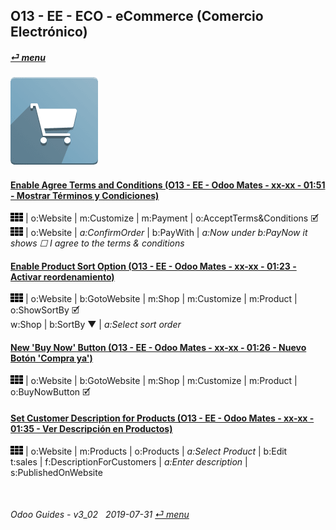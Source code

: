 ## O13 - EE - ECO - eCommerce (Comercio Electrónico)
#### [_&#x23CE; menu_](/en-uk/o13/ee/en-uk-o13-ee-guides-menu.md)
### ![eco](/doc/img/website_sale.png)

#### [Enable Agree Terms and Conditions (O13 - EE - Odoo Mates - xx-xx - 01:51 - Mostrar Términos y Condiciones)](https://youtube.com/embed/KntH3ZHd9dE?autoplay=1&start=0&end=0&rel=0)  
![apps](/doc/img/apps.png) | o:Website | m:Customize | m:Payment | o:AcceptTerms&Conditions &#x1F5F9;  
![apps](/doc/img/apps.png) | o:Website | _a:ConfirmOrder_ | b:PayWith | _a:Now under b:PayNow it shows &#x2610; I agree to the terms & conditions_  

#### [Enable Product Sort Option (O13 - EE - Odoo Mates - xx-xx - 01:23 - Activar reordenamiento)](https://youtube.com/embed/Oe5zPbHGdjk?autoplay=1&start=0&end=0&rel=0)  
![apps](/doc/img/apps.png) | o:Website | b:GotoWebsite | m:Shop | m:Customize | m:Product | o:ShowSortBy &#x1F5F9;  
w:Shop | b:SortBy &#x25BC; | _a:Select sort order_  

#### [New 'Buy Now' Button (O13 - EE - Odoo Mates - xx-xx - 01:26 - Nuevo Botón 'Compra ya')](https://youtube.com/embed/xrxmrFQLkmw?autoplay=1&start=0&end=0&rel=0)  
![apps](/doc/img/apps.png) | o:Website | b:GotoWebsite | m:Shop | m:Customize | m:Product | o:BuyNowButton &#x1F5F9;  

#### [Set Customer Description for Products (O13 - EE - Odoo Mates - xx-xx - 01:35 - Ver Descripción en Productos)](https://youtube.com/embed/tWvaAXw_DJ8?autoplay=1&start=0&end=0&rel=0)  
![apps](/doc/img/apps.png) | o:Website | m:Products | o:Products | _a:Select Product_ | b:Edit  
t:sales | f:DescriptionForCustomers | _a:Enter description_ | s:PublishedOnWebsite  

<br>

###### Odoo Guides - v3_02 &nbsp; 2019-07-31  [_&#x23CE; menu_](/en-uk/o13/ee/en-uk-o13-ee-guides-menu.md)
